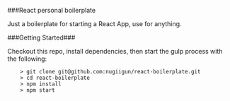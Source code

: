 ###React personal boilerplate

Just a boilerplate for starting a React App, use for anything.

###Getting Started###

Checkout this repo, install dependencies, then start the gulp process with the following:

```
	> git clone git@github.com:nugiigun/react-boilerplate.git
	> cd react-boilerplate
	> npm install
	> npm start
```
